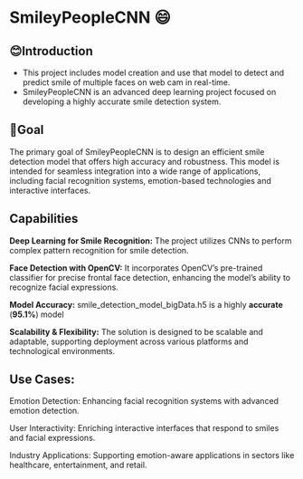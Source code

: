 # SmileyPeopleCNN :smile:

## 😊Introduction
- This project includes model creation and use that model to detect and predict smile of multiple faces on web cam in real-time.
- SmileyPeopleCNN is an advanced deep learning project focused on developing a highly accurate smile detection system.

## 🎯Goal
The primary goal of SmileyPeopleCNN is to design an efficient smile detection model that offers high accuracy and robustness. This model is intended for seamless integration into a wide range of applications, including facial recognition systems, emotion-based technologies and interactive interfaces.

## Capabilities

**Deep Learning for Smile Recognition:** The project utilizes CNNs to perform complex pattern recognition for smile detection.

**Face Detection with OpenCV:** It incorporates OpenCV’s pre-trained classifier for precise frontal face detection, enhancing the model’s ability to recognize facial expressions.

**Model Accuracy:** smile_detection_model_bigData.h5 is a highly **accurate** (**95.1%**) model

**Scalability & Flexibility:** The solution is designed to be scalable and adaptable, supporting deployment across various platforms and technological environments.

## Use Cases:

Emotion Detection: Enhancing facial recognition systems with advanced emotion detection.

User Interactivity: Enriching interactive interfaces that respond to smiles and facial expressions.

Industry Applications: Supporting emotion-aware applications in sectors like healthcare, entertainment, and retail.
